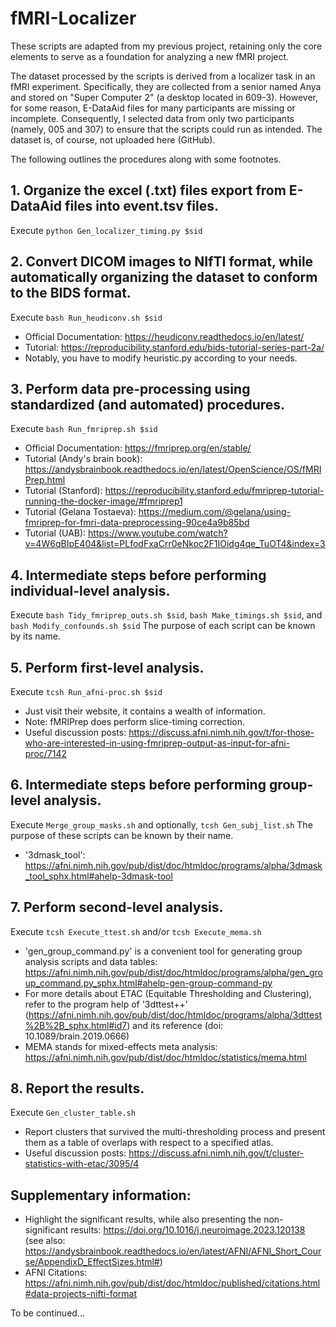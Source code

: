 # fMRI-Localizer
These scripts are adapted from my previous project, retaining only the core elements to serve as a foundation for analyzing a new fMRI project. 

The dataset processed by the scripts is derived from a localizer task in an fMRI experiment. Specifically, they are collected from a senior named Anya and stored on "Super Computer 2" (a desktop located in 609-3). However, for some reason, E-DataAid files for many participants are missing or incomplete. Consequently, I selected data from only two participants (namely, 005 and 307) to ensure that the scripts could run as intended.
The dataset is, of course, not uploaded here (GitHub).

The following outlines the procedures along with some footnotes.

## 1. Organize the excel (.txt) files export from E-DataAid files into event.tsv files.
   Execute `python Gen_localizer_timing.py $sid`
   
## 2. Convert DICOM images to NIfTI format, while automatically organizing the dataset to conform to the BIDS format. 
   Execute `bash Run_heudiconv.sh $sid` 
   + Official Documentation: https://heudiconv.readthedocs.io/en/latest/
   + Tutorial: https://reproducibility.stanford.edu/bids-tutorial-series-part-2a/
   + Notably, you have to modify heuristic.py according to your needs.

## 3. Perform data pre-processing using standardized (and automated) procedures.
   Execute `bash Run_fmriprep.sh $sid`
   + Official Documentation: https://fmriprep.org/en/stable/
   + Tutorial (Andy's brain book): https://andysbrainbook.readthedocs.io/en/latest/OpenScience/OS/fMRIPrep.html
   + Tutorial (Stanford): https://reproducibility.stanford.edu/fmriprep-tutorial-running-the-docker-image/#fmriprep1
   + Tutorial (Gelana Tostaeva): https://medium.com/@gelana/using-fmriprep-for-fmri-data-preprocessing-90ce4a9b85bd
   + Tutorial (UAB): https://www.youtube.com/watch?v=4W6qBIpE404&list=PLfodFxaCrr0eNkoc2F1IOidg4qe_TuOT4&index=3

## 4. Intermediate steps before performing individual-level analysis.
   Execute 
   `bash Tidy_fmriprep_outs.sh $sid`, 
   `bash Make_timings.sh $sid`, and
   `bash Modify_confounds.sh $sid`
   The purpose of each script can be known by its name.

## 5. Perform first-level analysis.
   Execute `tcsh Run_afni-proc.sh $sid`
   + Just visit their website, it contains a wealth of information.
   + Note: fMRIPrep does perform slice-timing correction.
   + Useful discussion posts: https://discuss.afni.nimh.nih.gov/t/for-those-who-are-interested-in-using-fmriprep-output-as-input-for-afni-proc/7142

## 6. Intermediate steps before performing group-level analysis.
   Execute `Merge_group_masks.sh` and optionally, `tcsh Gen_subj_list.sh`
   The purpose of these scripts can be known by their name.
   + '3dmask_tool': https://afni.nimh.nih.gov/pub/dist/doc/htmldoc/programs/alpha/3dmask_tool_sphx.html#ahelp-3dmask-tool
   
## 7. Perform second-level analysis.
   Execute `tcsh Execute_ttest.sh` and/or `tcsh Execute_mema.sh`
   + 'gen_group_command.py' is a convenient tool for generating group analysis scripts and data tables: https://afni.nimh.nih.gov/pub/dist/doc/htmldoc/programs/alpha/gen_group_command.py_sphx.html#ahelp-gen-group-command-py
   + For more details about ETAC (Equitable Thresholding and Clustering), refer to the program help of '3dttest++' (https://afni.nimh.nih.gov/pub/dist/doc/htmldoc/programs/alpha/3dttest%2B%2B_sphx.html#id7) and its reference (doi: 10.1089/brain.2019.0666)
   + MEMA stands for mixed-effects meta analysis: https://afni.nimh.nih.gov/pub/dist/doc/htmldoc/statistics/mema.html

## 8. Report the results.
   Execute `Gen_cluster_table.sh`
   + Report clusters that survived the multi-thresholding process and present them as a table of overlaps with respect to a specified atlas.
   + Useful discussion posts: https://discuss.afni.nimh.nih.gov/t/cluster-statistics-with-etac/3095/4

## Supplementary information:
   + Highlight the significant results, while also presenting the non-significant results: https://doi.org/10.1016/j.neuroimage.2023.120138 (see also: https://andysbrainbook.readthedocs.io/en/latest/AFNI/AFNI_Short_Course/AppendixD_EffectSizes.html#)
   + AFNI Citations: https://afni.nimh.nih.gov/pub/dist/doc/htmldoc/published/citations.html#data-projects-nifti-format

To be continued...
